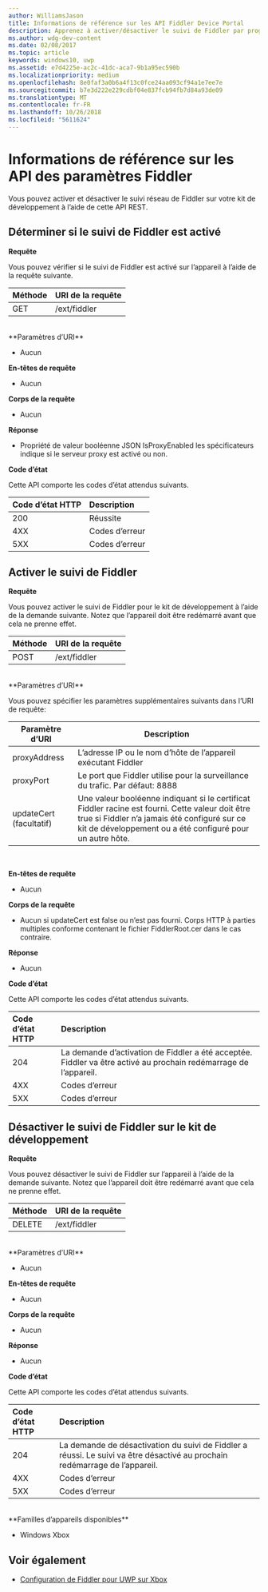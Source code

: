 ```yaml
---
author: WilliamsJason
title: Informations de référence sur les API Fiddler Device Portal
description: Apprenez à activer/désactiver le suivi de Fiddler par programmation.
ms.author: wdg-dev-content
ms.date: 02/08/2017
ms.topic: article
keywords: windows10, uwp
ms.assetid: e7d4225e-ac2c-41dc-aca7-9b1a95ec590b
ms.localizationpriority: medium
ms.openlocfilehash: 8e0faf3a0b6a4f13c0fce24aa093cf94a1e7ee7e
ms.sourcegitcommit: b7e3d222e229cdbf04e837fcb94fb7d84a93de09
ms.translationtype: MT
ms.contentlocale: fr-FR
ms.lasthandoff: 10/26/2018
ms.locfileid: "5611624"
---
```

# <a name="fiddler-settings-api-reference"></a>Informations de référence sur les API des paramètres Fiddler   
Vous pouvez activer et désactiver le suivi réseau de Fiddler sur votre kit de développement à l’aide de cette API REST.

## <a name="determine-if-fiddler-tracing-is-enabled"></a>Déterminer si le suivi de Fiddler est activé

**Requête**

Vous pouvez vérifier si le suivi de Fiddler est activé sur l’appareil à l’aide de la requête suivante.

Méthode      | URI de la requête
:------     | :-----
GET | /ext/fiddler
<br />
**Paramètres d’URI**

- Aucun

**En-têtes de requête**

- Aucun

**Corps de la requête**   

- Aucun

**Réponse**   

- Propriété de valeur booléenne JSON IsProxyEnabled les spécificateurs indique si le serveur proxy est activé ou non.

**Code d’état**

Cette API comporte les codes d’état attendus suivants.

Code d’état HTTP      | Description
:------     | :-----
200 | Réussite
4XX | Codes d’erreur
5XX | Codes d’erreur

## <a name="enable-fiddler-tracing"></a>Activer le suivi de Fiddler

**Requête**

Vous pouvez activer le suivi de Fiddler pour le kit de développement à l’aide de la demande suivante.  Notez que l’appareil doit être redémarré avant que cela ne prenne effet.

Méthode      | URI de la requête
:------     | :-----
POST | /ext/fiddler
<br />
**Paramètres d’URI**

Vous pouvez spécifier les paramètres supplémentaires suivants dans l’URI de requête:

| Paramètre d’URI      | Description     | 
| ------------------ |-----------------|
| proxyAddress       | L’adresse IP ou le nom d’hôte de l’appareil exécutant Fiddler |
| proxyPort          | Le port que Fiddler utilise pour la surveillance du trafic. Par défaut: 8888 |
| updateCert (facultatif)| Une valeur booléenne indiquant si le certificat Fiddler racine est fourni. Cette valeur doit être true si Fiddler n’a jamais été configuré sur ce kit de développement ou a été configuré pour un autre hôte.  |
<br>

**En-têtes de requête**

- Aucun

**Corps de la requête**

- Aucun si updateCert est false ou n’est pas fourni. Corps HTTP à parties multiples conforme contenant le fichier FiddlerRoot.cer dans le cas contraire.

**Réponse**   

- Aucun  

**Code d’état**

Cette API comporte les codes d’état attendus suivants.

Code d’état HTTP      | Description
:------     | :-----
204 | La demande d’activation de Fiddler a été acceptée. Fiddler va être activé au prochain redémarrage de l’appareil.
4XX | Codes d’erreur
5XX | Codes d’erreur

## <a name="disable-fiddler-tracing-on-the-devkit"></a>Désactiver le suivi de Fiddler sur le kit de développement

**Requête**

Vous pouvez désactiver le suivi de Fiddler sur l’appareil à l’aide de la demande suivante. Notez que l’appareil doit être redémarré avant que cela ne prenne effet.

Méthode      | URI de la requête
:------     | :-----
DELETE | /ext/fiddler
<br />
**Paramètres d’URI**

- Aucun

**En-têtes de requête**

- Aucun

**Corps de la requête**   

- Aucun

**Réponse**   

- Aucun 

**Code d’état**

Cette API comporte les codes d’état attendus suivants.

Code d’état HTTP      | Description
:------     | :-----
204 | La demande de désactivation du suivi de Fiddler a réussi. Le suivi va être désactivé au prochain redémarrage de l’appareil.
4XX | Codes d’erreur
5XX | Codes d’erreur

<br />
**Familles d’appareils disponibles**

* Windows Xbox

## <a name="see-also"></a>Voir également
- [Configuration de Fiddler pour UWP sur Xbox](uwp-fiddler.md)

